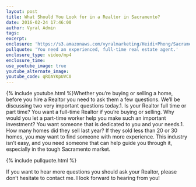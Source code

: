 ```yaml
---
layout: post
title: What Should You Look for in a Realtor in Sacramento?
date: 2016-02-24 17:46:00
author: Vyral Admin
tags:
excerpt:
enclosure: 'https://s3.amazonaws.com/vyralmarketing/Heidi+Phong/Sacramento+Real+Estate-+Two+things+to+ask+your+Realtor.mp4'
pullquote: 'You need an experienced, full-time real estate agent.'
enclosure_type: video/mp4
enclosure_time:
use_youtube_image: true
youtube_alternate_image:
youtube_code: qRQAYKpUVC0
---
```



{% include youtube.html %}Whether you’re buying or selling a home, before you hire a Realtor you need to ask them a few questions. We’ll be discussing two very important questions today.1. Is your Realtor full time or part time? You want a full-time Realtor if you’re buying or selling. Why would you let a part-time worker help you make such an important investment? You want someone that is dedicated to you and your needs.1. How many homes did they sell last year? If they sold less than 20 or 30 homes, you may want to find someone with more experience. This industry isn’t easy, and you need someone that can help guide you through it, especially in the tough Sacramento market.

{% include pullquote.html %}

If you want to hear more questions you should ask your Realtor, please don’t hesitate to contact me. I look forward to hearing from you!